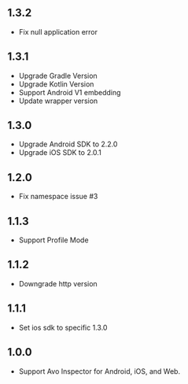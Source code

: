 ## 1.3.2
* Fix null application error

## 1.3.1
* Upgrade Gradle Version
* Upgrade Kotlin Version
* Support Android V1 embedding
* Update wrapper version

## 1.3.0
* Upgrade Android SDK to 2.2.0
* Upgrade iOS SDK to 2.0.1

## 1.2.0
* Fix namespace issue #3

## 1.1.3
* Support Profile Mode

## 1.1.2
* Downgrade http version

## 1.1.1
* Set ios sdk to specific 1.3.0

## 1.0.0
* Support Avo Inspector for Android, iOS, and Web.
